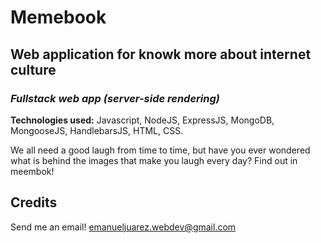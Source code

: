 # Memebook

## Web application for knowk more about internet culture 

### *Fullstack web app (server-side rendering)*

**Technologies used:** Javascript, NodeJS, ExpressJS, MongoDB, MongooseJS, HandlebarsJS, HTML, CSS.

We all need a good laugh from time to time, but have you ever wondered what is behind the images that make you laugh every day? Find out in meembok!

## Credits

Send me an email! [emanueljuarez.webdev@gmail.com](mailto:emanueljuarez.webdev@gmail.com) 